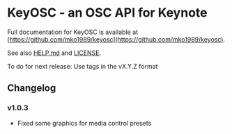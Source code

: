 # KeyOSC - an OSC API for Keynote

Full documentation for KeyOSC is available at [https://github.com/mko1989/keyosc](https://github.com/mko1989/keyosc).

See also [HELP.md](./companion/HELP.md) and [LICENSE](./LICENSE).

To do for next release: Use tags in the vX.Y.Z format

## Changelog

### v1.0.3

- Fixed some graphics for media control presets
